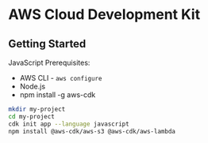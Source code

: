 # AWS Cloud Development Kit

## Getting Started

JavaScript Prerequisites:

* AWS CLI - `aws configure`
* Node.js
* npm install -g aws-cdk

```bash
mkdir my-project
cd my-project
cdk init app --language javascript
npm install @aws-cdk/aws-s3 @aws-cdk/aws-lambda

```
